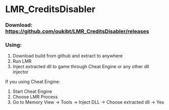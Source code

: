 # LMR_CreditsDisabler

### Download: https://github.com/oukibt/LMR_CreditsDisabler/releases

### Using:
1. Download build from github and extract to anywhere
2. Run LMR
3. Inject extracted dll to game through Cheat Engine or any other dll injector

  If you using Cheat Engine:
  1. Start Cheat Engine
  2. Choose LMR Process
  3. Go to Memory View -> Tools -> Inject DLL -> Choose extracted dll -> Yes
